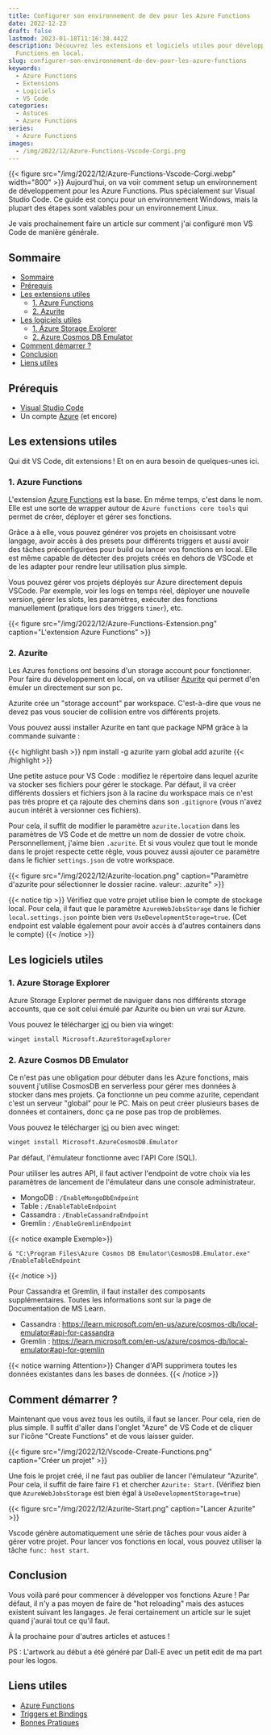 ```yaml
---
title: Configurer son environnement de dev pour les Azure Functions
date: 2022-12-23
draft: false
lastmod: 2023-01-18T11:16:38.442Z
description: Découvrez les extensions et logiciels utiles pour développer des Azure
  Functions en local.
slug: configurer-son-environnement-de-dev-pour-les-azure-functions
keywords:
  - Azure Functions
  - Extensions
  - Logiciels
  - VS Code
categories:
  - Astuces
  - Azure Functions
series:
  - Azure Functions
images:
  - /img/2022/12/Azure-Functions-Vscode-Corgi.png
---
```


{{< figure src="/img/2022/12/Azure-Functions-Vscode-Corgi.webp" width="800" >}}
Aujourd'hui, on va voir comment setup un environnement de développement pour les Azure Functions. Plus spécialement sur Visual Studio Code.
Ce guide est conçu pour un environnement Windows, mais la plupart des étapes sont valables pour un environnement Linux.

Je vais prochainement faire un article sur comment j'ai configuré mon VS Code de manière générale.

## Sommaire

- [Sommaire](#sommaire)
- [Prérequis](#prérequis)
- [Les extensions utiles](#les-extensions-utiles)
  - [1. Azure Functions](#1-azure-functions)
  - [2. Azurite](#2-azurite)
- [Les logiciels utiles](#les-logiciels-utiles)
  - [1. Azure Storage Explorer](#1-azure-storage-explorer)
  - [2. Azure Cosmos DB Emulator](#2-azure-cosmos-db-emulator)
- [Comment démarrer ?](#comment-démarrer-)
- [Conclusion](#conclusion)
- [Liens utiles](#liens-utiles)

## Prérequis

- [Visual Studio Code](https://code.visualstudio.com/)
- Un compte [Azure](https://azure.microsoft.com/) (et encore)

## Les extensions utiles

Qui dit VS Code, dit extensions ! Et on en aura besoin de quelques-unes ici.

### 1. Azure Functions

L'extension [Azure Functions](https://marketplace.visualstudio.com/items?itemName=ms-azuretools.vscode-azurefunctions) est la base. En même temps, c'est dans le nom. Elle est une sorte de wrapper autour de `Azure functions core tools` qui permet de créer, déployer et gérer ses fonctions.

Grâce a à elle, vous pouvez générer vos projets en choisissant votre langage, avoir accès à des presets pour différents triggers et aussi avoir des tâches préconfigurées pour build ou lancer vos fonctions en local. Elle est même capable de détecter des projets créés en dehors de VSCode et de les adapter pour rendre leur utilisation plus simple.

Vous pouvez gérer vos projets déployés sur Azure directement depuis VSCode. Par exemple, voir les logs en temps réel, déployer une nouvelle version, gérer les slots, les paramètres, exécuter des fonctions manuellement (pratique lors des triggers `timer`), etc.

{{< figure src="/img/2022/12/Azure-Functions-Extension.png" caption="L'extension Azure Functions" >}}

### 2. Azurite

Les Azures fonctions ont besoins d'un storage account pour fonctionner. Pour faire du développement en local, on va utiliser [Azurite](https://marketplace.visualstudio.com/items?itemName=Azurite.azurite) qui permet d'en émuler un directement sur son pc.

Azurite crée un "storage account" par workspace. C'est-à-dire que vous ne devez pas vous soucier de collision entre vos différents projets.

Vous pouvez aussi installer Azurite en tant que package NPM grâce à la commande suivante :

{{< highlight bash >}}
npm install -g azurite
yarn global add azurite
{{< /highlight >}}

Une petite astuce pour VS Code : modifiez le répertoire dans lequel azurite va stocker ses fichiers pour gérer le stockage. Par défaut, il va créer différents dossiers et fichiers json à la racine du workspace mais ce n'est pas très propre et ça rajoute des chemins dans son `.gitignore` (vous n'avez aucun intérêt à versionner ces fichiers).

Pour cela, il suffit de modifier le paramètre `azurite.location` dans les paramètres de VS Code et de mettre un nom de dossier de votre choix. Personnellement, j'aime bien `.azurite`.
Et si vous voulez que tout le monde dans le projet respecte cette règle, vous pouvez aussi ajouter ce paramètre dans le fichier `settings.json` de votre workspace.

{{< figure src="/img/2022/12/Azurite-location.png" caption="Paramètre d'azurite pour sélectionner le dossier racine. valeur: .azurite" >}}

{{< notice tip >}}
Vérifiez que votre projet utilise bien le compte de stockage local. Pour cela, il faut que le paramètre `AzureWebJobsStorage` dans le fichier `local.settings.json` pointe bien vers `UseDevelopmentStorage=true`. (Cet endpoint est valable également pour avoir accès à d'autres containers dans le compte)
{{< /notice >}}

## Les logiciels utiles

### 1. Azure Storage Explorer

Azure Storage Explorer permet de naviguer dans nos différents storage accounts, que ce soit celui émulé par Azurite ou bien un vrai sur Azure.

Vous pouvez le télécharger [ici](https://azure.microsoft.com/fr-fr/features/storage-explorer/) ou bien via winget:

```bash
winget install Microsoft.AzureStorageExplorer
```

### 2. Azure Cosmos DB Emulator

Ce n'est pas une obligation pour débuter dans les Azure fonctions, mais souvent j'utilise CosmosDB en serverless pour gérer mes données à stocker dans mes projets. Ça fonctionne un peu comme azurite, cependant c'est un serveur "global" pour le PC. Mais on peut créer plusieurs bases de données et containers, donc ça ne pose pas trop de problèmes.

Vous pouvez le télécharger [ici](https://docs.microsoft.com/fr-fr/azure/cosmos-db/local-emulator?tabs=ssl-netstd21#download-and-install-the-emulator) ou bien avec winget:

```bash
winget install Microsoft.AzureCosmosDB.Emulator
```

Par défaut, l'émulateur fonctionne avec l'API Core (SQL).

Pour utiliser les autres API, il faut activer l'endpoint de votre choix via les paramètres de lancement de l'émulateur dans une console administrateur.

- MongoDB : `/EnableMongoDbEndpoint`
- Table : `/EnableTableEndpoint`
- Cassandra : `/EnableCassandraEndpoint`
- Gremlin : `/EnableGremlinEndpoint`

{{< notice example Exemple>}}

```pwsh
& "C:\Program Files\Azure Cosmos DB Emulator\CosmosDB.Emulator.exe" /EnableTableEndpoint
```

{{< /notice >}}

Pour Cassandra et Gremlin, il faut installer des composants supplémentaires. Toutes les informations sont sur la page de Documentation de MS Learn.

- Cassandra : <https://learn.microsoft.com/en-us/azure/cosmos-db/local-emulator#api-for-cassandra>
- Gremlin : <https://learn.microsoft.com/en-us/azure/cosmos-db/local-emulator#api-for-gremlin> 

{{< notice warning Attention>}}
Changer d'API supprimera toutes les données existantes dans les bases de données.
{{< /notice >}}

## Comment démarrer ?

Maintenant que vous avez tous les outils, il faut se lancer. Pour cela, rien de plus simple. Il suffit d'aller dans l'onglet "Azure" de VS Code et de cliquer sur l'icône "Create Functions" et de vous laisser guider.

{{< figure src="/img/2022/12/Vscode-Create-Functions.png" caption="Créer un projet" >}}

Une fois le projet créé, il ne faut pas oublier de lancer l'émulateur "Azurite". Pour cela, il suffit de faire faire `F1` et chercher `Azurite: Start`. (Vérifiez bien que `AzureWebJobsStorage` est bien égal à `UseDevelopmentStorage=true`)

{{< figure src="/img/2022/12/Azurite-Start.png" caption="Lancer Azurite" >}}

Vscode génère automatiquement une série de tâches pour vous aider à gérer votre projet. Pour lancer vos fonctions en local, vous pouvez utiliser la tâche `func: host start`.

## Conclusion

Vous voilà paré pour commencer à développer vos fonctions Azure ! Par défaut, il n'y a pas moyen de faire de "hot reloading" mais des astuces existent suivant les langages. Je ferai certainement un article sur le sujet quand j'aurai tout ce qu'il faut.

À la prochaine pour d'autres articles et astuces !

PS : L'artwork au début a été généré par Dall-E avec un petit edit de ma part pour les logos.

## Liens utiles

- [Azure Functions](https://learn.microsoft.com/fr-be/azure/azure-functions/functions-get-started)
- [Triggers et Bindings](https://learn.microsoft.com/fr-be/azure/azure-functions/functions-triggers-bindings#supported-bindings)
- [Bonnes Pratiques](https://docs.microsoft.com/fr-be/azure/azure-functions/functions-best-practices)
